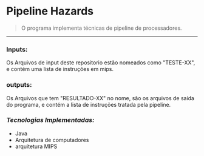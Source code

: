 # Pipeline Hazards
> O programa implementa técnicas de pipeline de processadores.
---
### Inputs:
 Os Arquivos de input deste repositorio estão nomeados como "TESTE-XX", e contém uma lista de instruções em mips.

### outputs:
 Os Arquivos que tem "RESULTADO-XX" no nome, são os arquivos de saída do programa, e contém a lista de instruções tratada pela pipeline.

### *Tecnologias Implementadas:*
* Java
* Arquitetura de computadores
* arquitetura MIPS